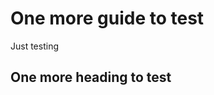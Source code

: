 

One more guide to test
======================

Just testing

One more heading to test
------------------------
